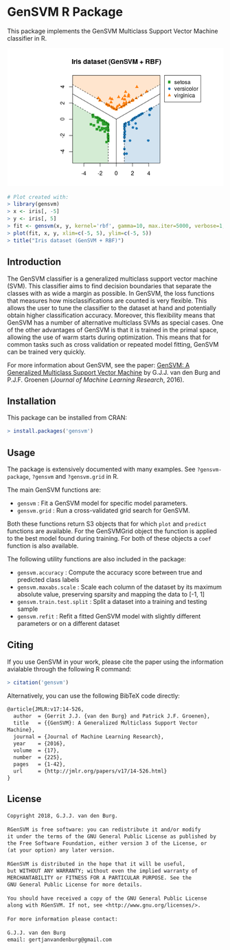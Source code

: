 GenSVM R Package
================

This package implements the GenSVM Multiclass Support Vector Machine 
classifier in R.

![Pretty picture](./.image.png)

```r
# Plot created with:
> library(gensvm)
> x <- iris[, -5]
> y <- iris[, 5]
> fit <- gensvm(x, y, kernel='rbf', gamma=10, max.iter=5000, verbose=1, random.seed=123)
> plot(fit, x, y, xlim=c(-5, 5), ylim=c(-5, 5))
> title("Iris dataset (GenSVM + RBF)")
```

Introduction
------------

The GenSVM classifier is a generalized multiclass support vector machine 
(SVM). This classifier aims to find decision boundaries that separate the 
classes with as wide a margin as possible. In GenSVM, the loss functions that 
measures how misclassifications are counted is very flexible. This allows the 
user to tune the classifier to the dataset at hand and potentially obtain 
higher classification accuracy. Moreover, this flexibility means that 
GenSVM has a number of alternative multiclass SVMs as special cases. One of 
the other advantages of GenSVM is that it is trained in the primal space, 
allowing the use of warm starts during optimization. This means that for 
common tasks such as cross validation or repeated model fitting, GenSVM can 
be trained very quickly.

For more information about GenSVM, see the paper: [GenSVM: A Generalized 
Multiclass Support Vector Machine](http://jmlr.org/papers/v17/14-526.html) by 
G.J.J. van den Burg and P.J.F. Groenen (*Journal of Machine Learning 
Research*, 2016).


Installation
------------

This package can be installed from CRAN:

```r
> install.packages('gensvm')
```

Usage
-----

The package is extensively documented with many examples. See 
`?gensvm-package`, `?gensvm` and `?gensvm.grid` in R.

The main GenSVM functions are:
* `gensvm` : Fit a GenSVM model for specific model parameters.
* `gensvm.grid` : Run a cross-validated grid search for GenSVM.

Both these functions return S3 objects that for which `plot` and `predict` 
functions are available. For the GenSVMGrid object the function is applied to 
the best model found during training. For both of these objects a `coef` 
function is also available.

The following utility functions are also included in the package:
* `gensvm.accuracy` : Compute the accuracy score between true and predicted 
  class labels
* `gensvm.maxabs.scale` : Scale each column of the dataset by its maximum 
  absolute value, preserving sparsity and mapping the data to [-1, 1]
* `gensvm.train.test.split` : Split a dataset into a training and testing 
  sample
* `gensvm.refit` : Refit a fitted GenSVM model with slightly different 
  parameters or on a different dataset

Citing
------

If you use GenSVM in your work, please cite the paper using the information 
avialable through the following R command:

```r
> citation('gensvm')
```

Alternatively, you can use the following BibTeX code directly:

    @article{JMLR:v17:14-526,
      author  = {Gerrit J.J. {van den Burg} and Patrick J.F. Groenen},
      title   = {{GenSVM}: A Generalized Multiclass Support Vector Machine},
      journal = {Journal of Machine Learning Research},
      year    = {2016},
      volume  = {17},
      number  = {225},
      pages   = {1-42},
      url     = {http://jmlr.org/papers/v17/14-526.html}
    }

License
-------

    Copyright 2018, G.J.J. van den Burg.

    RGenSVM is free software: you can redistribute it and/or modify
    it under the terms of the GNU General Public License as published by
    the Free Software Foundation, either version 3 of the License, or
    (at your option) any later version.

    RGenSVM is distributed in the hope that it will be useful,
    but WITHOUT ANY WARRANTY; without even the implied warranty of
    MERCHANTABILITY or FITNESS FOR A PARTICULAR PURPOSE. See the
    GNU General Public License for more details.

    You should have received a copy of the GNU General Public License
    along with RGenSVM. If not, see <http://www.gnu.org/licenses/>.

    For more information please contact:

    G.J.J. van den Burg
    email: gertjanvandenburg@gmail.com
